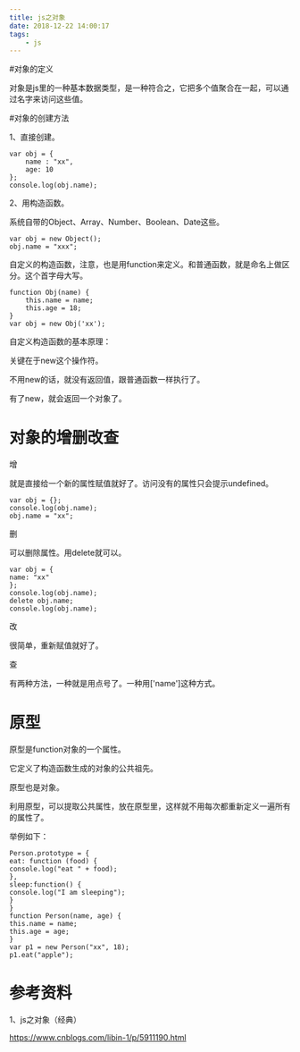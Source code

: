 ```yaml
---
title: js之对象
date: 2018-12-22 14:00:17
tags:
	- js
---
```






#对象的定义

对象是js里的一种基本数据类型，是一种符合之，它把多个值聚合在一起，可以通过名字来访问这些值。



#对象的创建方法

1、直接创建。

```
var obj = {
    name : "xx",
    age: 10
};
console.log(obj.name);
```

2、用构造函数。

系统自带的Object、Array、Number、Boolean、Date这些。

```
var obj = new Object();
obj.name = "xxx";
```

自定义的构造函数，注意，也是用function来定义。和普通函数，就是命名上做区分。这个首字母大写。

```
function Obj(name) {
    this.name = name;
    this.age = 18;
}
var obj = new Obj('xx');
```

自定义构造函数的基本原理：

关键在于new这个操作符。

不用new的话，就没有返回值，跟普通函数一样执行了。

有了new，就会返回一个对象了。



# 对象的增删改查

增

就是直接给一个新的属性赋值就好了。访问没有的属性只会提示undefined。

```
var obj = {};
console.log(obj.name);
obj.name = "xx";
```

删

可以删除属性。用delete就可以。

```
var obj = {
name: "xx"
};
console.log(obj.name);
delete obj.name;
console.log(obj.name);
```

改

很简单，重新赋值就好了。

查

有两种方法，一种就是用点号了。一种用['name']这种方式。



# 原型

原型是function对象的一个属性。

它定义了构造函数生成的对象的公共祖先。

原型也是对象。

利用原型，可以提取公共属性，放在原型里，这样就不用每次都重新定义一遍所有的属性了。

举例如下：

```
Person.prototype = {
eat: function (food) {
console.log("eat " + food);
},
sleep:function() {
console.log("I am sleeping");
}
}
function Person(name, age) {
this.name = name;
this.age = age;
}
var p1 = new Person("xx", 18);
p1.eat("apple");
```



# 参考资料

1、js之对象（经典）

https://www.cnblogs.com/libin-1/p/5911190.html